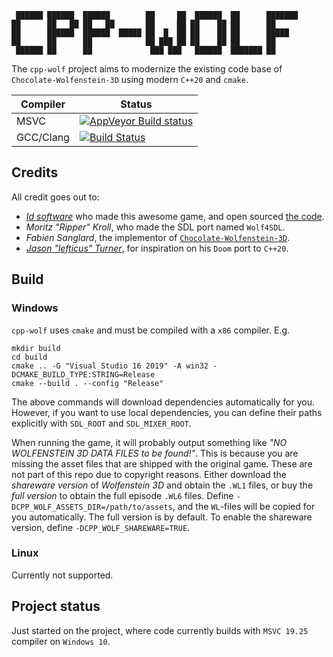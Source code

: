 ```text
 ██████ ██████  ██████        ██     ██  ██████  ██      ███████ 
██      ██   ██ ██   ██       ██     ██ ██    ██ ██      ██      
██      ██████  ██████  █████ ██  █  ██ ██    ██ ██      █████   
██      ██      ██            ██ ███ ██ ██    ██ ██      ██      
 ██████ ██      ██             ███ ███   ██████  ███████ ██
```

The `cpp-wolf` project aims to modernize the existing code base of
`Chocolate-Wolfenstein-3D` using modern `C++20` and `cmake`.

|Compiler|Status|
|--------|------|
|MSVC|[![AppVeyor Build status](https://img.shields.io/appveyor/ci/kjetand/cpp-wolf.svg)](https://ci.appveyor.com/project/kjetand/cpp-wolf)|
|GCC/Clang|[![Build Status](https://travis-ci.org/kjetand/cpp-wolf.svg?branch=master)](https://travis-ci.org/kjetand/cpp-wolf)|

## Credits
All credit goes out to:

- [_Id software_](http://www.idsoftware.com) who made this awesome game,
  and open sourced [the code](https://github.com/id-Software/wolf3d).
- _Moritz "Ripper" Kroll_, who made the SDL port named `Wolf4SDL`.
- _Fabien Sanglard_, the implementor of
  [`Chocolate-Wolfenstein-3D`](https://github.com/fabiensanglard/Chocolate-Wolfenstein-3D).
- [_Jason "lefticus" Turner_](https://github.com/lefticus), for inspiration on his
  `Doom` port to `C++20`.

## Build

### Windows
`cpp-wolf` uses `cmake` and must be compiled with a `x86` compiler. E.g.

```
mkdir build
cd build
cmake .. -G "Visual Studio 16 2019" -A win32 -DCMAKE_BUILD_TYPE:STRING=Release
cmake --build . --config "Release"
```

The above commands will download dependencies automatically for you. However, if you
want to use local dependencies, you can define their paths explicitly with `SDL_ROOT`
and `SDL_MIXER_ROOT`.

When running the game, it will probably output something like _"NO WOLFENSTEIN 3D
DATA FILES to be found!"_. This is because you are missing the asset files that
are shipped with the original game. These are not part of this repo due to copyright
reasons. Either download the _shareware version_ of _Wolfenstein 3D_ and obtain the
`.WL1` files, or buy the _full version_ to obtain the full episode `.WL6` files.
Define `-DCPP_WOLF_ASSETS_DIR=/path/to/assets`, and the `WL`-files will be copied
for you automatically. The full version is by default. To enable the shareware version,
define `-DCPP_WOLF_SHAREWARE=TRUE`.

### Linux
Currently not supported.

## Project status
Just started on the project, where code currently builds with `MSVC 19.25`
compiler on `Windows 10`.
